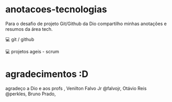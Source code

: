 # anotacoes-tecnologias
Para o desafio de projeto Git/Github da Dio compartilho minhas anotações e resumos da área tech.

:computer: git / github

:computer: projetos ageis - scrum

# agradecimentos :D
agradeço a Dio e aos profs  , Venilton Falvo Jr @falvojr, Otávio Reis @perkles, Bruno Prado,